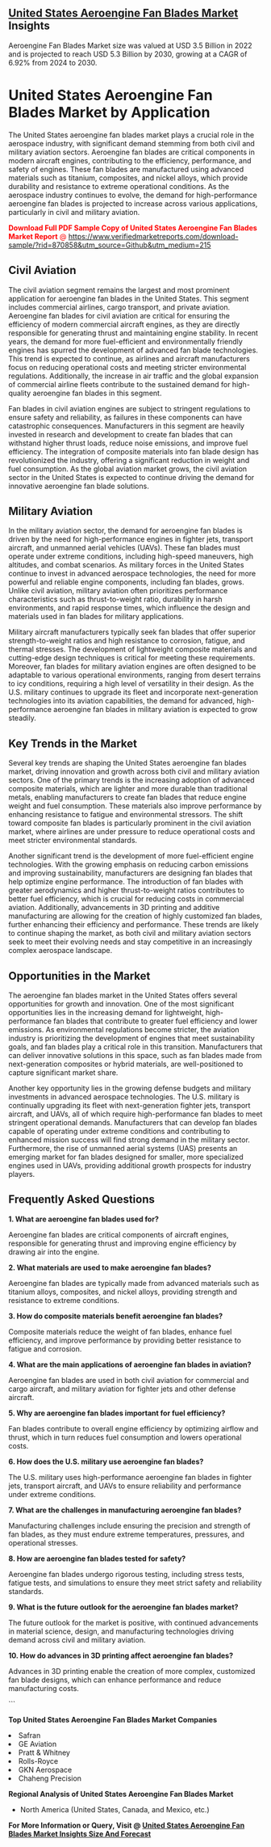 <h2><a href="https://www.verifiedmarketreports.com/download-sample/?rid=870858&amp;utm_source=Github&amp;utm_medium=215" target="_blank">United States Aeroengine Fan Blades Market</a> Insights</h2><p>Aeroengine Fan Blades Market size was valued at USD 3.5 Billion in 2022 and is projected to reach USD 5.3 Billion by 2030, growing at a CAGR of 6.92% from 2024 to 2030.</p><p><h1>United States Aeroengine Fan Blades Market by Application</h1><p>The United States aeroengine fan blades market plays a crucial role in the aerospace industry, with significant demand stemming from both civil and military aviation sectors. Aeroengine fan blades are critical components in modern aircraft engines, contributing to the efficiency, performance, and safety of engines. These fan blades are manufactured using advanced materials such as titanium, composites, and nickel alloys, which provide durability and resistance to extreme operational conditions. As the aerospace industry continues to evolve, the demand for high-performance aeroengine fan blades is projected to increase across various applications, particularly in civil and military aviation.</p><p><p><span class=""><span style="color: #ff0000;"><strong>Download Full PDF Sample Copy of United States Aeroengine Fan Blades Market Report</strong> @ </span><a href="https://www.verifiedmarketreports.com/download-sample/?rid=870858&amp;utm_source=Github&amp;utm_medium=215" target="_blank">https://www.verifiedmarketreports.com/download-sample/?rid=870858&amp;utm_source=Github&amp;utm_medium=215</a></span></p></p><h2>Civil Aviation</h2><p>The civil aviation segment remains the largest and most prominent application for aeroengine fan blades in the United States. This segment includes commercial airlines, cargo transport, and private aviation. Aeroengine fan blades for civil aviation are critical for ensuring the efficiency of modern commercial aircraft engines, as they are directly responsible for generating thrust and maintaining engine stability. In recent years, the demand for more fuel-efficient and environmentally friendly engines has spurred the development of advanced fan blade technologies. This trend is expected to continue, as airlines and aircraft manufacturers focus on reducing operational costs and meeting stricter environmental regulations. Additionally, the increase in air traffic and the global expansion of commercial airline fleets contribute to the sustained demand for high-quality aeroengine fan blades in this segment.</p><p>Fan blades in civil aviation engines are subject to stringent regulations to ensure safety and reliability, as failures in these components can have catastrophic consequences. Manufacturers in this segment are heavily invested in research and development to create fan blades that can withstand higher thrust loads, reduce noise emissions, and improve fuel efficiency. The integration of composite materials into fan blade design has revolutionized the industry, offering a significant reduction in weight and fuel consumption. As the global aviation market grows, the civil aviation sector in the United States is expected to continue driving the demand for innovative aeroengine fan blade solutions.</p><h2>Military Aviation</h2><p>In the military aviation sector, the demand for aeroengine fan blades is driven by the need for high-performance engines in fighter jets, transport aircraft, and unmanned aerial vehicles (UAVs). These fan blades must operate under extreme conditions, including high-speed maneuvers, high altitudes, and combat scenarios. As military forces in the United States continue to invest in advanced aerospace technologies, the need for more powerful and reliable engine components, including fan blades, grows. Unlike civil aviation, military aviation often prioritizes performance characteristics such as thrust-to-weight ratio, durability in harsh environments, and rapid response times, which influence the design and materials used in fan blades for military applications.</p><p>Military aircraft manufacturers typically seek fan blades that offer superior strength-to-weight ratios and high resistance to corrosion, fatigue, and thermal stresses. The development of lightweight composite materials and cutting-edge design techniques is critical for meeting these requirements. Moreover, fan blades for military aviation engines are often designed to be adaptable to various operational environments, ranging from desert terrains to icy conditions, requiring a high level of versatility in their design. As the U.S. military continues to upgrade its fleet and incorporate next-generation technologies into its aviation capabilities, the demand for advanced, high-performance aeroengine fan blades in military aviation is expected to grow steadily.</p><h2>Key Trends in the Market</h2><p>Several key trends are shaping the United States aeroengine fan blades market, driving innovation and growth across both civil and military aviation sectors. One of the primary trends is the increasing adoption of advanced composite materials, which are lighter and more durable than traditional metals, enabling manufacturers to create fan blades that reduce engine weight and fuel consumption. These materials also improve performance by enhancing resistance to fatigue and environmental stressors. The shift toward composite fan blades is particularly prominent in the civil aviation market, where airlines are under pressure to reduce operational costs and meet stricter environmental standards.</p><p>Another significant trend is the development of more fuel-efficient engine technologies. With the growing emphasis on reducing carbon emissions and improving sustainability, manufacturers are designing fan blades that help optimize engine performance. The introduction of fan blades with greater aerodynamics and higher thrust-to-weight ratios contributes to better fuel efficiency, which is crucial for reducing costs in commercial aviation. Additionally, advancements in 3D printing and additive manufacturing are allowing for the creation of highly customized fan blades, further enhancing their efficiency and performance. These trends are likely to continue shaping the market, as both civil and military aviation sectors seek to meet their evolving needs and stay competitive in an increasingly complex aerospace landscape.</p><h2>Opportunities in the Market</h2><p>The aeroengine fan blades market in the United States offers several opportunities for growth and innovation. One of the most significant opportunities lies in the increasing demand for lightweight, high-performance fan blades that contribute to greater fuel efficiency and lower emissions. As environmental regulations become stricter, the aviation industry is prioritizing the development of engines that meet sustainability goals, and fan blades play a critical role in this transition. Manufacturers that can deliver innovative solutions in this space, such as fan blades made from next-generation composites or hybrid materials, are well-positioned to capture significant market share.</p><p>Another key opportunity lies in the growing defense budgets and military investments in advanced aerospace technologies. The U.S. military is continually upgrading its fleet with next-generation fighter jets, transport aircraft, and UAVs, all of which require high-performance fan blades to meet stringent operational demands. Manufacturers that can develop fan blades capable of operating under extreme conditions and contributing to enhanced mission success will find strong demand in the military sector. Furthermore, the rise of unmanned aerial systems (UAS) presents an emerging market for fan blades designed for smaller, more specialized engines used in UAVs, providing additional growth prospects for industry players.</p><h2>Frequently Asked Questions</h2><p><strong>1. What are aeroengine fan blades used for?</strong></p><p>Aeroengine fan blades are critical components of aircraft engines, responsible for generating thrust and improving engine efficiency by drawing air into the engine.</p><p><strong>2. What materials are used to make aeroengine fan blades?</strong></p><p>Aeroengine fan blades are typically made from advanced materials such as titanium alloys, composites, and nickel alloys, providing strength and resistance to extreme conditions.</p><p><strong>3. How do composite materials benefit aeroengine fan blades?</strong></p><p>Composite materials reduce the weight of fan blades, enhance fuel efficiency, and improve performance by providing better resistance to fatigue and corrosion.</p><p><strong>4. What are the main applications of aeroengine fan blades in aviation?</strong></p><p>Aeroengine fan blades are used in both civil aviation for commercial and cargo aircraft, and military aviation for fighter jets and other defense aircraft.</p><p><strong>5. Why are aeroengine fan blades important for fuel efficiency?</strong></p><p>Fan blades contribute to overall engine efficiency by optimizing airflow and thrust, which in turn reduces fuel consumption and lowers operational costs.</p><p><strong>6. How does the U.S. military use aeroengine fan blades?</strong></p><p>The U.S. military uses high-performance aeroengine fan blades in fighter jets, transport aircraft, and UAVs to ensure reliability and performance under extreme conditions.</p><p><strong>7. What are the challenges in manufacturing aeroengine fan blades?</strong></p><p>Manufacturing challenges include ensuring the precision and strength of fan blades, as they must endure extreme temperatures, pressures, and operational stresses.</p><p><strong>8. How are aeroengine fan blades tested for safety?</strong></p><p>Aeroengine fan blades undergo rigorous testing, including stress tests, fatigue tests, and simulations to ensure they meet strict safety and reliability standards.</p><p><strong>9. What is the future outlook for the aeroengine fan blades market?</strong></p><p>The future outlook for the market is positive, with continued advancements in material science, design, and manufacturing technologies driving demand across civil and military aviation.</p><p><strong>10. How do advances in 3D printing affect aeroengine fan blades?</strong></p><p>Advances in 3D printing enable the creation of more complex, customized fan blade designs, which can enhance performance and reduce manufacturing costs.</p>```</p><p><strong>Top United States Aeroengine Fan Blades Market Companies</strong></p><div data-test-id=""><p><li>Safran</li><li> GE Aviation</li><li> Pratt & Whitney</li><li> Rolls-Royce</li><li> GKN Aerospace</li><li> Chaheng Precision</li></p><div><strong>Regional Analysis of&nbsp;United States Aeroengine Fan Blades Market</strong></div><ul><li dir="ltr"><p dir="ltr">North America&nbsp;(United States, Canada, and Mexico, etc.)</p></li></ul><p><strong>For More Information or Query, Visit @&nbsp;</strong><strong><a href="https://www.verifiedmarketreports.com/product/aeroengine-fan-blades-market/?utm_source=Github&amp;utm_medium=215" target="_blank">United States Aeroengine Fan Blades Market Insights Size And Forecast</a></strong></p></div>
